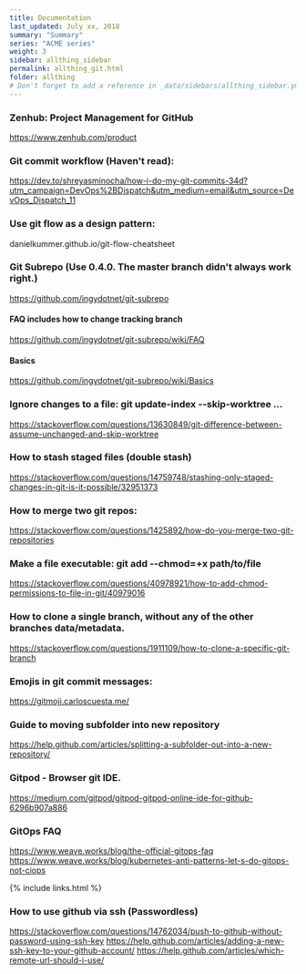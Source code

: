 ```yaml
---
title: Documentation 
last_updated: July xx, 2018
summary: "Summary"
series: "ACME series"
weight: 3
sidebar: allthing_sidebar
permalink: allthing_git.html
folder: allthing
# Don't forget to add a reference in _data/sidebars/allthing_sidebar.yml and/or _data/topnav.yml 
---
```


### Zenhub: Project Management for GitHub
https://www.zenhub.com/product

### Git commit workflow (Haven't read):
https://dev.to/shreyasminocha/how-i-do-my-git-commits-34d?utm_campaign=DevOps%2BDispatch&utm_medium=email&utm_source=DevOps_Dispatch_11

### Use git flow as a design pattern:
danielkummer.github.io/git-flow-cheatsheet

### Git Subrepo (Use 0.4.0. The master branch didn't always work right.)
https://github.com/ingydotnet/git-subrepo
#### FAQ includes how to change tracking branch
https://github.com/ingydotnet/git-subrepo/wiki/FAQ
#### Basics
https://github.com/ingydotnet/git-subrepo/wiki/Basics

### Ignore changes to a file: git update-index --skip-worktree <FILE> <FILE> ... 
https://stackoverflow.com/questions/13630849/git-difference-between-assume-unchanged-and-skip-worktree

### How to stash staged files (double stash)
https://stackoverflow.com/questions/14759748/stashing-only-staged-changes-in-git-is-it-possible/32951373

### How to merge two git repos:
https://stackoverflow.com/questions/1425892/how-do-you-merge-two-git-repositories

### Make a file executable: git add --chmod=+x path/to/file
https://stackoverflow.com/questions/40978921/how-to-add-chmod-permissions-to-file-in-git/40979016

### How to clone a single branch, without any of the other branches data/metadata. 
https://stackoverflow.com/questions/1911109/how-to-clone-a-specific-git-branch

### Emojis in git commit messages:
https://gitmoji.carloscuesta.me/


### Guide to moving subfolder into new repository
https://help.github.com/articles/splitting-a-subfolder-out-into-a-new-repository/

### Gitpod - Browser git IDE.
https://medium.com/gitpod/gitpod-gitpod-online-ide-for-github-6296b907a886

### GitOps FAQ
https://www.weave.works/blog/the-official-gitops-faq
https://www.weave.works/blog/kubernetes-anti-patterns-let-s-do-gitops-not-ciops

{% include links.html %}

### How to use github via ssh (Passwordless)
https://stackoverflow.com/questions/14762034/push-to-github-without-password-using-ssh-key
https://help.github.com/articles/adding-a-new-ssh-key-to-your-github-account/
https://help.github.com/articles/which-remote-url-should-i-use/